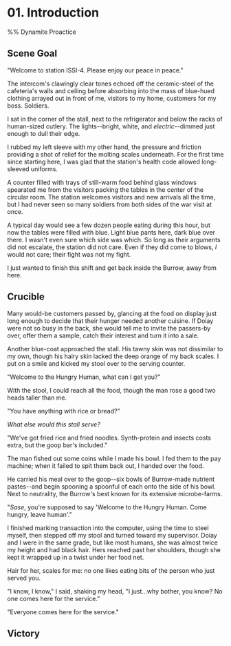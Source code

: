 # 01. Introduction
%% Dynamite  Proactice
## Scene Goal
"Welcome to station ISSI-4. Please enjoy our peace in peace."

The intercom's clawingly clear tones echoed off the ceramic-steel of the cafeteria's walls and ceiling before absorbing into the mass of blue-hued clothing arrayed out in front of me, visitors to my home, customers for my boss. Soldiers.

I sat in the corner of the stall, next to the refrigerator and below the racks of human-sized cutlery. The lights--bright, white, and _electric_--dimmed just enough to dull their edge.

I rubbed my left sleeve with my other hand, the pressure and friction providing a shot of relief for the molting scales underneath. For the first time since starting here, I was glad that the station's health code allowed long-sleeved uniforms.

A counter filled with trays of still-warm food behind glass windows spearated me from the visitors packing the tables in the center of the circular room. The station welcomes visitors and new arrivals all the time, but I had never seen so many soldiers from both sides of the war visit at once.

A typical day would see a few dozen people eating during this hour, but now the tables were filled with blue. Light blue pants here, dark blue over there. I wasn't even sure which side was which. So long as their arguments did not escalate, the station did not care. Even if they did come to blows, _I_ would not care; their fight was not my fight.

I just wanted to finish this shift and get back inside the Burrow, away from here.

## Crucible
Many would-be customers passed by, glancing at the food on display just long enough to decide that their hunger needed another cuisine. If Doiay were not so busy in the back, she would tell me to invite the passers-by over, offer them a sample, catch their interest and turn it into a sale.


Another blue-coat approached the stall. His tawny skin was not dissimilar to my own, though his hairy skin lacked the deep orange of my back scales. I put on a smile and kicked my stool over to the serving counter.

"Welcome to the Hungry Human, what can I get you?"

With the stool, I could reach all the food, though the man rose a good two heads taller than me.

"You have anything with rice or bread?"

_What else would this stall serve?_

"We've got fried rice and fried noodles. Synth-protein and insects costs extra, but the goop bar's included."

The man fished out some coins while I made his bowl. I fed them to the pay machine; when it failed to spit them back out, I handed over the food.

He carried his meal over to the goop--six bowls of Burrow-made nutrient pastes--and begin spooning a spoonful of each onto the side of his bowl. Next to neutrality, the Burrow's best known for its extensive microbe-farms.

"_Sase_, you're supposed to say 'Welcome to the Hungry Human. Come hungry, leave human'."

I finished marking transaction into the computer, using the time to steel myself, then stepped off my stool and turned toward my supervisor. Doiay and I were in the same grade, but like most humans, she was almost twice my height and had black hair. Hers reached past her shoulders, though she kept it wrapped up in a twist under her food net. 

Hair for her, scales for me: no one likes eating bits of the person who just served you.

"I know, I know," I said, shaking my head, "I just...why bother, you know? No one comes here for the service."

"Everyone comes here for the service."



## Victory
